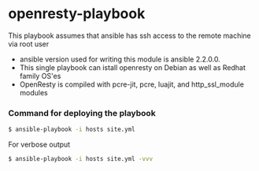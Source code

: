 # openresty-playbook

This playbook assumes that ansible has ssh access to the remote machine via root user

  - ansible version used for writing this module is ansible 2.2.0.0.
  - This single playbook can istall openresty on Debian as well as Redhat family OS'es
  - OpenResty is compiled with pcre-jit, pcre, luajit, and http_ssl_module modules

### Command for deploying the playbook 
```sh
$ ansible-playbook -i hosts site.yml
```

For verbose output

```sh
$ ansible-playbook -i hosts site.yml -vvv
```
